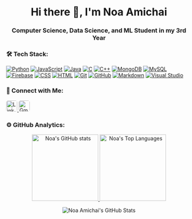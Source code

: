 <div>
<h1 align="center">Hi there 👋, I'm Noa Amichai</h1>
<h3 align="center">Computer Science, Data Science, and ML Student in my 3rd Year</h3>
</div>

### 🛠 Tech Stack:
<p align="center">
 
[![Python](https://img.shields.io/badge/Python-3776AB?logo=python&logoColor=fff)](#)
[![JavaScript](https://img.shields.io/badge/JavaScript-F7DF1E?logo=javascript&logoColor=000)](#)
[![Java](https://img.shields.io/badge/Java-%23ED8B00.svg?logo=openjdk&logoColor=white)](#)
[![C](https://img.shields.io/badge/C-00599C?logo=c&logoColor=white)](#)
[![C++](https://img.shields.io/badge/C++-%2300599C.svg?logo=c%2B%2B&logoColor=white)](#)
[![MongoDB](https://img.shields.io/badge/MongoDB-%234ea94b.svg?logo=mongodb&logoColor=white)](#)
[![MySQL](https://img.shields.io/badge/MySQL-4479A1?logo=mysql&logoColor=fff)](#)
[![Firebase](https://img.shields.io/badge/Firebase-039BE5?logo=Firebase&logoColor=white)](#)
[![CSS](https://img.shields.io/badge/CSS-1572B6?logo=css3&logoColor=fff)](#)
[![HTML](https://img.shields.io/badge/HTML-%23E34F26.svg?logo=html5&logoColor=white)](#)
[![Git](https://img.shields.io/badge/Git-F05032?logo=git&logoColor=fff)](#)
[![GitHub](https://img.shields.io/badge/GitHub-%23121011.svg?logo=github&logoColor=white)](#)
[![Markdown](https://img.shields.io/badge/Markdown-%23000000.svg?logo=markdown&logoColor=white)](#)
[![Visual Studio](https://img.shields.io/badge/Visual%20Studio-5C2D91.svg?&logo=visual-studio&logoColor=white)](#)

### 🤝 Connect with Me:
<p align="left">
  <a href="https://www.linkedin.com/in/noa-amichai">
    <img height="30" src="https://img.shields.io/badge/LinkedIn-%230077B5.svg?logo=linkedin&logoColor=white" alt="LinkedIn" style="border-radius: 5px;">
  </a>
  <a href="mailto:noa1254@gmail.com">
    <img height="30" src="https://img.shields.io/badge/Gmail-D14836?logo=gmail&logoColor=white" alt="Gmail" style="border-radius: 5px;">
  </a>
</p>

### ⚙️ GitHub Analytics:
<p align="center">
  <a href="https://github.com/noaamichai">
    <img height="180em" src="https://github-readme-stats-eight-theta.vercel.app/api?username=noaamichai&show_icons=true&theme=light&include_all_commits=true&count_private=true" alt="Noa's GitHub stats"/>
  </a>
  <a href="https://github.com/noaamichai">
    <img height="180em" src="https://github-readme-stats-eight-theta.vercel.app/api/top-langs/?username=noaamichai&layout=compact&langs_count=8&theme=light" alt="Noa's Top Languages"/>
  </a>
</p>

<div align="center">
    <img src="https://github-profile-summary-cards.vercel.app/api/cards/profile-details?username=noaamichai&theme=github" alt="Noa Amichai's GitHub Stats"/>
</div>
